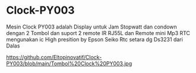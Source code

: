 # Clock-PY003
Mesin Clock PY003 adalah Display untuk Jam Stopwatt dan condown dengan 2 Tombol dan suport 2 remote IR  RJ55L dan Remote mini Mp3
RTC mengunakan ic High presition by Epson Seiko Rtc setara dg Ds3231 dari Dalas

https://github.com/Eltopinovatif/Clock-PY003/blob/main/Tombol%20Clock%20PY003.jpg


